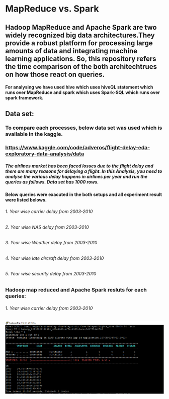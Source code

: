 # MapReduce vs. Spark
## Hadoop MapReduce and Apache Spark are two widely recognized big data architectures.They provide a robust platform for processing large amounts of data and integrating machine learning applications. So, this repository refers the time comparison of the both architechtrues on how those react on queries.

#### For analysing we have used hive which uses hiveQL statement which runs over MapReduce and spark which uses Spark-SQL which runs over spark framework. 

## Data set:
### To compare each processes, below data set was used which is available in the kaggle. 
### https://www.kaggle.com/code/adveros/flight-delay-eda-exploratory-data-analysis/data
##### The airlines market has been faced losses due to the flight delay and there are many reasons for delaying a flight. In this Analysis, you need to analyse the various delay happens in airlines per year and run the queries as follows.  Data set has 1000 rows.

#### Below queries were exacuted in the both setups and all experiment result were listed belows.


 
###### 1. Year wise carrier delay from 2003-2010
###### 2. Year wise NAS delay from 2003-2010
###### 3. Year wise Weather delay from 2003-2010
###### 4. Year wise late aircraft delay from 2003-2010
###### 5. Year wise security delay from 2003-2010

### Hadoop map reduced and Apache Spark resluts for each queries:
###### 1. Year wise carrier delay from 2003-2010

![This is an image](./MapReduce/images/image1.png)
